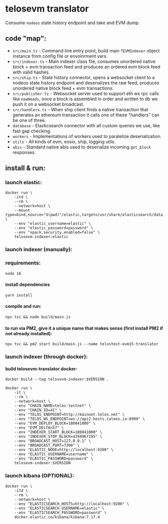 # telosevm translator

Consume `nodeos` state history endpoint and take and EVM dump.

## code "map":

- `src/main.ts` - Command line entry point, build main `TEVMIndexer` object 
instance from config file or envoinrment vars.
- `src/indexer.ts` - Main indexer class file, consumes unordered native block +
evm transaction feed and produces an ordered evm block feed with valid hashes.
- `src/ship.ts` - State history connector, opens a websocket client to a nodeos
state history endpoint and deserializes the raw feed, produces unordered native
block feed + evm transactions.
- `src/publisher.ts` - Websocket server used to support eth ws rpc calls like
`newHeads`, once a block is assembled in order and written to db we push it on
a websocket broadcast.
- `src/handlers.ts` - When ship client finds a native transaction that generates
an ethereum transaction it calls one of these "handlers" can be one of three.
- `database` - Elasticsearch connector with all custom queries we use, like
fast gap checking.
- `workers` - Implementations of workers used to paralelize deserialization.
- `utils` - All kinds of evm, eosio, ship, logging utils.
- `abis` - Standard native abis used to deserialize incoming `get_block`
responses.

## install & run:

### launch elastic:

    docker run \
        -itd \
        --rm \
        --network=host \
        --mount type=bind,source="$(pwd)"/elastic,target=/usr/share/elasticsearch/data \
        --env "elastic_username=elastic" \
        --env "elastic_password=password" \
        --env "xpack.security.enabled=false" \
        telosevm-indexer:elastic

### launch indexer (manually):

### requirements:

    node 16

#### install dependencies

    yarn install

#### compile and run:

    npx tsc && node build/main.js

#### to run via PM2, give it a unique name that makes sense (first install PM2 if not already installed):

    npx tsc && pm2 start build/main.js --name telostest-evm15-translator

### launch indexer (through docker):

#### build telosevm-translator docker:

    docker build --tag telosevm-indexer:$VERSION .

    docker run \
        -it \
        --rm \
        --network=host \
        --env "CHAIN_NAME=telos-testnet" \
        --env "CHAIN_ID=41" \
        --env "TELOS_ENDPOINT=http://mainnet.telos.net" \
        --env "TELOS_WS_ENDPOINT=ws://api2.hosts.caleos.io:8999" \
        --env "EVM_DEPLOY_BLOCK=180841000" \
        --env "EVM_DELTA=57" \
        --env "INDEXER_START_BLOCK=180841000" \
        --env "INDEXER_STOP_BLOCK=4294967295" \
        --env "BROADCAST_HOST=127.0.0.1" \
        --env "BROADCAST_PORT=7300" \
        --env "ELASTIC_NODE=http://localhost:9200" \
        --env "ELASTIC_USERNAME=username" \
        --env "ELASTIC_PASSWORD=password" \
        telosevm-indexer:$VERSION

### launch kibana (OPTIONAL):

    docker run \
        -itd \
        --rm \
        --network=host \
        --env "ELASTICSEARCH_HOSTS=http://localhost:9200" \
        --env "ELASTICSEARCH_USERNAME=elastic" \
        --env "ELASTICSEARCH_PASSWORD=password" \
        docker.elastic.co/kibana/kibana:7.17.4

